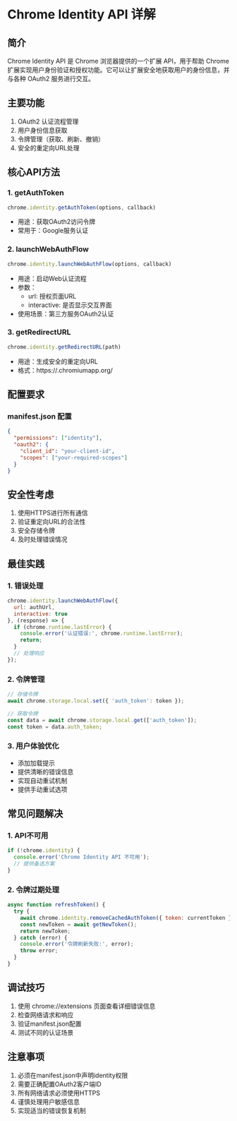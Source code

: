 # Chrome Identity API 详解

## 简介
Chrome Identity API 是 Chrome 浏览器提供的一个扩展 API，用于帮助 Chrome 扩展实现用户身份验证和授权功能。它可以让扩展安全地获取用户的身份信息，并与各种 OAuth2 服务进行交互。

## 主要功能
1. OAuth2 认证流程管理
2. 用户身份信息获取
3. 令牌管理（获取、刷新、撤销）
4. 安全的重定向URL处理

## 核心API方法

### 1. getAuthToken
```javascript
chrome.identity.getAuthToken(options, callback)
```
- 用途：获取OAuth2访问令牌
- 常用于：Google服务认证

### 2. launchWebAuthFlow
```javascript
chrome.identity.launchWebAuthFlow(options, callback)
```
- 用途：启动Web认证流程
- 参数：
  - url: 授权页面URL
  - interactive: 是否显示交互界面
- 使用场景：第三方服务OAuth2认证

### 3. getRedirectURL
```javascript
chrome.identity.getRedirectURL(path)
```
- 用途：生成安全的重定向URL
- 格式：https://<extension-id>.chromiumapp.org/

## 配置要求

### manifest.json 配置
```json
{
  "permissions": ["identity"],
  "oauth2": {
    "client_id": "your-client-id",
    "scopes": ["your-required-scopes"]
  }
}
```

## 安全性考虑
1. 使用HTTPS进行所有通信
2. 验证重定向URL的合法性
3. 安全存储令牌
4. 及时处理错误情况

## 最佳实践

### 1. 错误处理
```javascript
chrome.identity.launchWebAuthFlow({
  url: authUrl,
  interactive: true
}, (response) => {
  if (chrome.runtime.lastError) {
    console.error('认证错误:', chrome.runtime.lastError);
    return;
  }
  // 处理响应
});
```

### 2. 令牌管理
```javascript
// 存储令牌
await chrome.storage.local.set({ 'auth_token': token });

// 获取令牌
const data = await chrome.storage.local.get(['auth_token']);
const token = data.auth_token;
```

### 3. 用户体验优化
- 添加加载提示
- 提供清晰的错误信息
- 实现自动重试机制
- 提供手动重试选项

## 常见问题解决

### 1. API不可用
```javascript
if (!chrome.identity) {
  console.error('Chrome Identity API 不可用');
  // 提供备选方案
}
```

### 2. 令牌过期处理
```javascript
async function refreshToken() {
  try {
    await chrome.identity.removeCachedAuthToken({ token: currentToken });
    const newToken = await getNewToken();
    return newToken;
  } catch (error) {
    console.error('令牌刷新失败:', error);
    throw error;
  }
}
```

## 调试技巧
1. 使用 chrome://extensions 页面查看详细错误信息
2. 检查网络请求和响应
3. 验证manifest.json配置
4. 测试不同的认证场景

## 注意事项
1. 必须在manifest.json中声明identity权限
2. 需要正确配置OAuth2客户端ID
3. 所有网络请求必须使用HTTPS
4. 谨慎处理用户敏感信息
5. 实现适当的错误恢复机制 